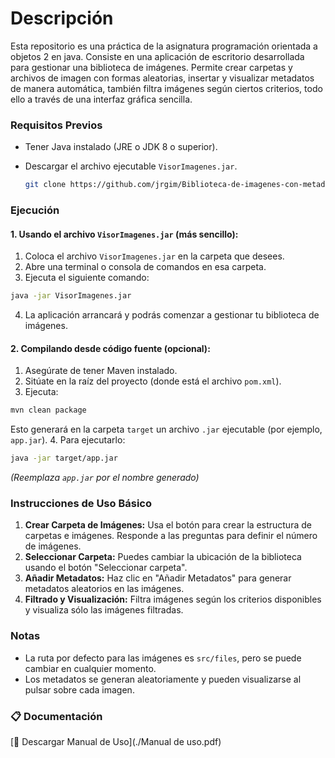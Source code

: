 # Descripción

Esta repositorio es una práctica de la asignatura programación orientada a objetos 2 en java. Consiste en una aplicación de escritorio desarrollada para gestionar una biblioteca de imágenes. Permite crear carpetas y archivos de imagen con formas aleatorias, insertar y visualizar metadatos de manera automática, también filtra imágenes según ciertos criterios, todo ello a través de una interfaz gráfica sencilla.

### Requisitos Previos

- Tener Java instalado (JRE o JDK 8 o superior).
- Descargar el archivo ejecutable `VisorImagenes.jar`.
  
  ```bash
  git clone https://github.com/jrgim/Biblioteca-de-imagenes-con-metadatos.git
  ```

### Ejecución

#### 1. Usando el archivo `VisorImagenes.jar` (más sencillo):

1. Coloca el archivo `VisorImagenes.jar` en la carpeta que desees.
2. Abre una terminal o consola de comandos en esa carpeta.
3. Ejecuta el siguiente comando:

```bash
java -jar VisorImagenes.jar
```


4. La aplicación arrancará y podrás comenzar a gestionar tu biblioteca de imágenes.

#### 2. Compilando desde código fuente (opcional):

1. Asegúrate de tener Maven instalado.
2. Sitúate en la raíz del proyecto (donde está el archivo `pom.xml`).
3. Ejecuta:

```bash
mvn clean package
```

Esto generará en la carpeta `target` un archivo `.jar` ejecutable (por ejemplo, `app.jar`).
4. Para ejecutarlo:

```bash
java -jar target/app.jar
```

*(Reemplaza `app.jar` por el nombre generado)*

### Instrucciones de Uso Básico

1. **Crear Carpeta de Imágenes:**
Usa el botón para crear la estructura de carpetas e imágenes. Responde a las preguntas para definir el número de imágenes.
2. **Seleccionar Carpeta:**
Puedes cambiar la ubicación de la biblioteca usando el botón "Seleccionar carpeta".
3. **Añadir Metadatos:**
Haz clic en "Añadir Metadatos" para generar metadatos aleatorios en las imágenes.
4. **Filtrado y Visualización:**
Filtra imágenes según los criterios disponibles y visualiza sólo las imágenes filtradas.

### Notas

- La ruta por defecto para las imágenes es `src/files`, pero se puede cambiar en cualquier momento.
- Los metadatos se generan aleatoriamente y pueden visualizarse al pulsar sobre cada imagen.

### 📋 Documentación
[📖 Descargar Manual de Uso](./Manual de uso.pdf)
